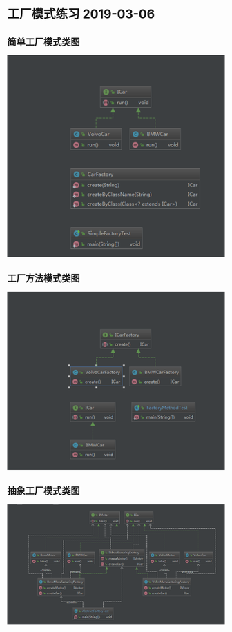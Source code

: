 # 工厂模式练习 2019-03-06

## 简单工厂模式类图
![avatar](SimpleFactory.png)

## 工厂方法模式类图
![avatar](FactoryMethod.png)

## 抽象工厂模式类图
![avatar](AbstractFactory.png)
